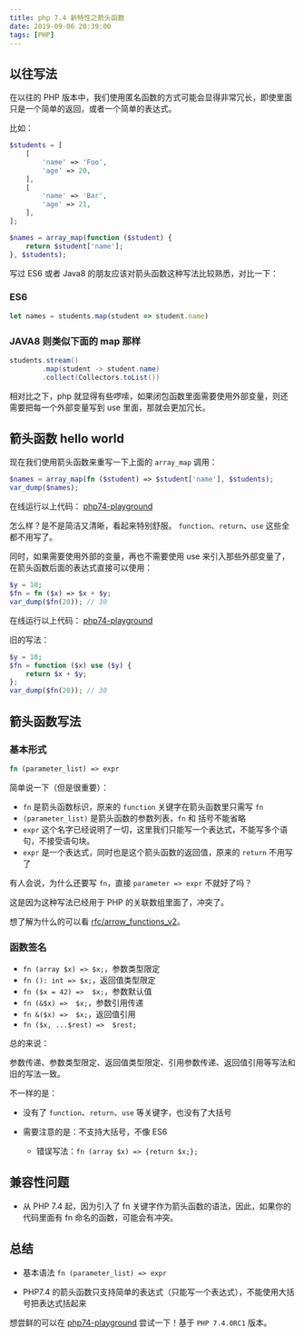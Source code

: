 ```yaml
---
title: php 7.4 新特性之箭头函数
date: 2019-09-06 20:39:00
tags: [PHP]
---
```


## 以往写法

在以往的 PHP 版本中，我们使用匿名函数的方式可能会显得非常冗长，即使里面只是一个简单的返回，或者一个简单的表达式。

比如：

```php
$students = [
    [
        'name' => 'Foo',
        'age' => 20,
    ],
    [
        'name' => 'Bar',
        'age' => 21,
    ],
];

$names = array_map(function ($student) {
    return $student['name'];
}, $students);
```

写过 ES6 或者 Java8 的朋友应该对箭头函数这种写法比较熟悉，对比一下：

### ES6

```javascript
let names = students.map(student => student.name)
```

### JAVA8 则类似下面的 map 那样

```java
students.stream()
        .map(student -> student.name)
        .collect(Collectors.toList())
```

相对比之下，php 就显得有些啰嗦，如果闭包函数里面需要使用外部变量，则还需要把每一个外部变量写到 use 里面，那就会更加冗长。


## 箭头函数 hello world

现在我们使用箭头函数来重写一下上面的 `array_map` 调用：

```php
$names = array_map(fn ($student) => $student['name'], $students);
var_dump($names);
```

在线运行以上代码： [php74-playground](https://php74-playground.baiguiren.com?template=1)

怎么样？是不是简洁又清晰，看起来特别舒服。 `function`、`return`、`use` 这些全都不用写了。

同时，如果需要使用外部的变量，再也不需要使用 use 来引入那些外部变量了，在箭头函数后面的表达式直接可以使用：

```php
$y = 10;
$fn = fn ($x) => $x + $y;
var_dump($fn(20)); // 30
```

在线运行以上代码： [php74-playground](https://php74-playground.baiguiren.com?template=2)

旧的写法：

```php
$y = 10;
$fn = function ($x) use ($y) {
    return $x + $y;
};
var_dump($fn(20)); // 30
```


## 箭头函数写法

### 基本形式

```php
fn (parameter_list) => expr
```

简单说一下（但是很重要）：

* `fn` 是箭头函数标识，原来的 `function` 关键字在箭头函数里只需写 `fn`
* `(parameter_list)` 是箭头函数的参数列表，`fn` 和 括号不能省略
* `expr` 这个名字已经说明了一切，这里我们只能写一个表达式，不能写多个语句，不接受语句块。
* `expr` 是一个表达式，同时也是这个箭头函数的返回值，原来的 `return` 不用写了

有人会说，为什么还要写 `fn`，直接 `parameter => expr` 不就好了吗？

这是因为这种写法已经用于 PHP 的关联数组里面了，冲突了。

想了解为什么的可以看 [rfc/arrow_functions_v2](https://wiki.php.net/rfc/arrow_functions_v2)。


### 函数签名

* `fn (array $x) => $x;`，参数类型限定
* `fn (): int => $x;`，返回值类型限定
* `fn ($x = 42) =>  $x;`，参数默认值
* `fn (&$x) =>  $x;`，参数引用传递
* `fn &($x) =>  $x;`，返回值引用
* `fn ($x, ...$rest) =>  $rest;`

总的来说：

参数传递、参数类型限定、返回值类型限定、引用参数传递、返回值引用等写法和旧的写法一致。

不一样的是：

* 没有了 `function`、`return`、`use` 等关键字，也没有了大括号

* 需要注意的是：不支持大括号，不像 ES6
    - 错误写法：`fn (array $x) => {return $x;};`


## 兼容性问题

* 从 PHP 7.4 起，因为引入了 fn 关键字作为箭头函数的语法，因此，如果你的代码里面有 fn 命名的函数，可能会有冲突。


## 总结

* 基本语法 `fn (parameter_list) => expr`

* PHP7.4 的箭头函数只支持简单的表达式（只能写一个表达式），不能使用大括号把表达式括起来


想尝鲜的可以在 [php74-playground](https://php74-playground.baiguiren.com) 尝试一下！基于 `PHP 7.4.0RC1` 版本。

